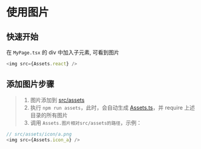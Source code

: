 # 使用图片

## 快速开始

在 `MyPage.tsx` 的 div 中加入子元素, 可看到图片

```ts
<img src={Assets.react} />
```

## 添加图片步骤

> 1. 图片添加到 [src/assets](../src/assets)
> 1. 执行 `npm run assets`，此时，会自动生成 [Assets.ts](../src/Assets.ts)，并
>    require 上述目录的所有图片
> 1. 调用 `Assets.图片相对src/assets的路径`，示例：

```ts
// src/assets/icon/a.png
<img src={Assets.icon_a} />
```

